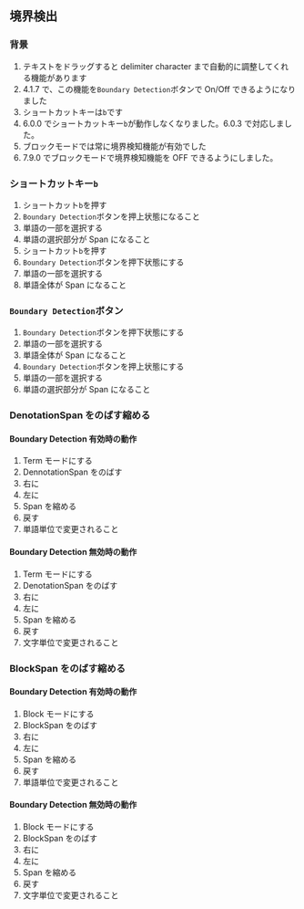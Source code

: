 ## 境界検出

### 背景

1.  テキストをドラッグすると delimiter character まで自動的に調整してくれる機能があります
2.  4.1.7 で、この機能を`Boundary Detection`ボタンで On/Off できるようになりました
3.  ショートカットキーは`b`です
4.  6.0.0 でショートカットキー`b`が動作しなくなりました。6.0.3 で対応しました。
5.  ブロックモードでは常に境界検知機能が有効でした
6.  7.9.0 でブロックモードで境界検知機能を OFF できるようにしました。

### ショートカットキー`b`

1.  ショートカット`b`を押す
2.  `Boundary Detection`ボタンを押上状態になること
3.  単語の一部を選択する
4.  単語の選択部分が Span になること
5.  ショートカット`b`を押す
6.  `Boundary Detection`ボタンを押下状態にする
7.  単語の一部を選択する
8.  単語全体が Span になること

### `Boundary Detection`ボタン

1.  `Boundary Detection`ボタンを押下状態にする
2.  単語の一部を選択する
3.  単語全体が Span になること
4.  `Boundary Detection`ボタンを押上状態にする
5.  単語の一部を選択する
6.  単語の選択部分が Span になること

### DenotationSpan をのばす縮める

#### Boundary Detection 有効時の動作

1.  Term モードにする
2.  DennotationSpan をのばす
2.  右に
3.  左に
4.  Span を縮める
5.  戻す
6.  単語単位で変更されること

#### Boundary Detection 無効時の動作

1.  Term モードにする
2.  DenotationSpan をのばす
2.  右に
3.  左に
4.  Span を縮める
5.  戻す
6.  文字単位で変更されること

### BlockSpan をのばす縮める

#### Boundary Detection 有効時の動作

1.  Block モードにする
2.  BlockSpan をのばす
2.  右に
3.  左に
4.  Span を縮める
5.  戻す
6.  単語単位で変更されること

#### Boundary Detection 無効時の動作

1.  Block モードにする
2.  BlockSpan をのばす
2.  右に
3.  左に
4.  Span を縮める
5.  戻す
6.  文字単位で変更されること
